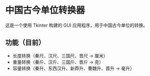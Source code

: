 # 中国古今单位转换器

这是一个使用 Tkinter 构建的 GUI 应用程序，用于中国古今单位的转换。

## 功能（目前）
- 长度转换（秦尺、汉尺、三国尺、晋尺 -> 厘米）
- 重量转换（秦斤、汉斤、三国斤、晋斤 -> 克）
- 容量转换（秦升、东西汉升、新莽升、曹魏升、晋升 -> 毫升）